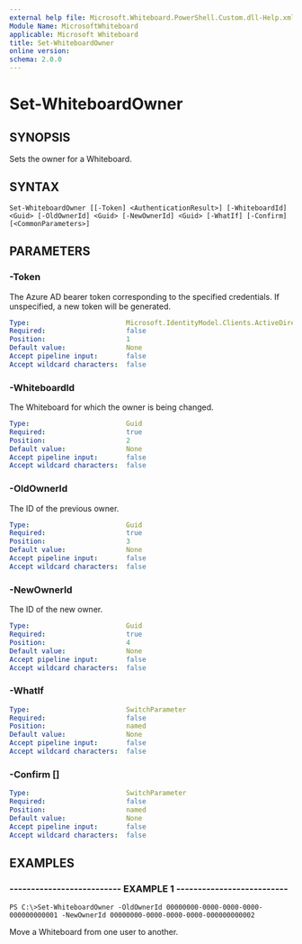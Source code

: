 ```yaml
---
external help file: Microsoft.Whiteboard.PowerShell.Custom.dll-Help.xml
Module Name: MicrosoftWhiteboard
applicable: Microsoft Whiteboard
title: Set-WhiteboardOwner
online version: 
schema: 2.0.0
---
```


# Set-WhiteboardOwner
    
## SYNOPSIS

Sets the owner for a Whiteboard.

## SYNTAX

```
Set-WhiteboardOwner [[-Token] <AuthenticationResult>] [-WhiteboardId] <Guid> [-OldOwnerId] <Guid> [-NewOwnerId] <Guid> [-WhatIf] [-Confirm] [<CommonParameters>]
```

## PARAMETERS

### -Token

The Azure AD bearer token corresponding to the specified credentials. If unspecified, a new token will be generated.

```yaml
Type:                        Microsoft.IdentityModel.Clients.ActiveDirectory.AuthenticationResult
Required:                    false
Position:                    1
Default value:               None               
Accept pipeline input:       false
Accept wildcard characters:  false
```

### -WhiteboardId

The Whiteboard for which the owner is being changed.

```yaml
Type:                        Guid
Required:                    true
Position:                    2
Default value:               None       
Accept pipeline input:       false
Accept wildcard characters:  false
```

### -OldOwnerId

The ID of the previous owner.

```yaml
Type:                        Guid
Required:                    true
Position:                    3
Default value:               None
Accept pipeline input:       false
Accept wildcard characters:  false
```

### -NewOwnerId

The ID of the new owner.

```yaml
Type:                        Guid
Required:                    true
Position:                    4
Default value:               None
Accept pipeline input:       false
Accept wildcard characters:  false
```

### -WhatIf

```yaml
Type:                        SwitchParameter
Required:                    false
Position:                    named
Default value:               None
Accept pipeline input:       false
Accept wildcard characters:  false
```

### -Confirm [<SwitchParameter>]

```yaml
Type:                        SwitchParameter
Required:                    false
Position:                    named
Default value:               None
Accept pipeline input:       false
Accept wildcard characters:  false
```

## EXAMPLES

### -------------------------- EXAMPLE 1 --------------------------

```
PS C:\>Set-WhiteboardOwner -OldOwnerId 00000000-0000-0000-0000-000000000001 -NewOwnerId 00000000-0000-0000-0000-000000000002
```

Move a Whiteboard from one user to another.